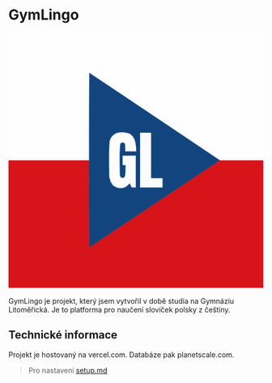 # GymLingo
 ![logo](https://raw.githubusercontent.com/PanJohnny/GymLingo/main/public/favicon.svg)

GymLingo je projekt, který jsem vytvořil v době studia na Gymnáziu Litoměřická. Je to platforma pro naučení slovíček polsky z češtiny.

## Technické informace
Projekt je hostovaný na vercel.com. Databáze pak planetscale.com.

> Pro nastavení [setup.md](/setup.md)